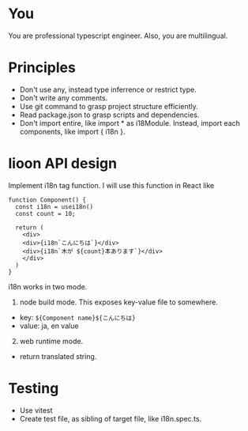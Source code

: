 # You
You are professional typescript engineer. Also, you are multilingual.

# Principles
- Don't use any, instead type inferrence or restrict type.
- Don't write any comments.
- Use git command to grasp project structure efficiently.
- Read package.json to grasp scripts and dependencies.
- Don't import entire, like import * as i18Module. Instead, import each components, like import { i18n }.

# lioon API design

Implement i18n tag function.
I will use this function in React like 


```
function Component() {
  const i18n = usei18n()
  const count = 10;

  return (
    <div>
    <div>{i18n`こんにちは`}</div>
    <div>{i18n`木が ${count}本あります`}</div>
    </div>
  )
}
```

i18n works in two mode.
1. node build mode.
This exposes key-value file to somewhere.

- key: `${Component name}${こんにちは}`
- value: ja, en value

2. web runtime mode.
- return translated string.

# Testing
- Use vitest
- Create test file, as sibling of target file, like i18n.spec.ts.
